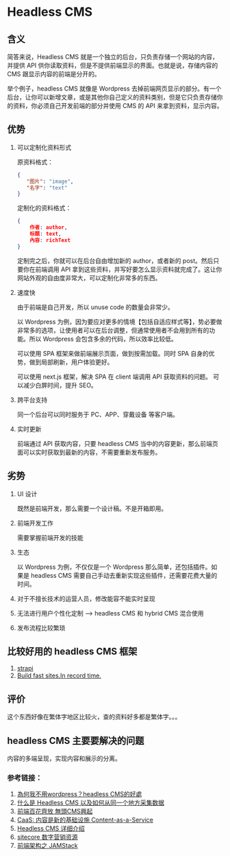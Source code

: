 # Headless CMS

## 含义

简答来说，Headless CMS 就是一个独立的后台，只负责存储一个网站的内容，并提供 API 供你读取资料，但是不提供前端显示的界面。也就是说，存储内容的 CMS 跟显示内容的前端是分开的。

举个例子，headless CMS 就像是 Wordpress 去掉前端网页显示的部分。有一个后台，让你可以新增文章，或是其他你自己定义的资料类别，但是它只负责存储你的资料，你必须自己开发前端的部分并使用 CMS 的 API 来拿到资料，显示内容。

## 优势

1. 可以定制化资料形式

    原资料格式：
    ```json
    {
       "图片": "image",
       "名字": "text"
    }
    ```
    定制化的资料格式：
    ```json
    {
        作者: author,
        标题: text,
        內容: richText
    }
    ```
   
    定制完之后，你就可以在后台自由增加新的 author，或者新的 post。然后只要你在前端调用 API 拿到这些资料，并写好要怎么显示资料就完成了。这让你网站外观的自由度非常大，可以定制化非常多的东西。

1. 速度快

    由于前端是自己开发，所以 unuse code 的数量会非常少。
    
    以 Wordpress 为例，因为要应对更多的情境【包括自适应样式等】，势必要做非常多的选项，让使用者可以在后台调整，但通常使用者不会用到所有的功能。所以 Wordpress 会包含多余的代码，所以效率比较低。
    
    可以使用 SPA 框架来做前端展示页面，做到按需加载。同时 SPA 自身的优势，做到局部刷新，用户体验更好。
    
    可以使用 next.js 框架，解决 SPA 在 client 端调用 API 获取资料的问题。 可以减少白屏时间，提升 SEO。
    
1. 跨平台支持

    同一个后台可以同时服务于 PC、APP、穿戴设备 等客户端。
    
1. 实时更新

    前端通过 API 获取内容，只要 headless CMS 当中的内容更新，那么前端页面可以实时获取到最新的内容，不需要重新发布服务。

## 劣势

1. UI 设计
    
    既然是前端开发，那么需要一个设计稿。不是开箱即用。
    
1. 前端开发工作

    需要掌握前端开发的技能

1. 生态

    以 Wordpress 为例，不仅仅是一个 Wordpress 那么简单，还包括插件。如果是 headless CMS 需要自己手动去重新实现这些插件，还需要花费大量的时间。
    
1. 对于不擅长技术的运营人员，修改能容不能实时呈现

1. 无法进行用户个性化定制 --> headless CMS 和 hybrid CMS 混合使用

1. 发布流程比较繁琐
    
## 比较好用的 headless CMS 框架

1. [strapi](https://strapi.io/)
1. [Build fast sites.In record time.](https://pages.cloudflare.com/)

## 评价

这个东西好像在繁体字地区比较火，查的资料好多都是繁体字。。。

## headless CMS 主要要解决的问题

内容的多端呈现，实现内容和展示的分离。

### 参考链接：
1. [為何我不用wordpress？headless CMS的好處](https://tw.jamesku.cc/headless-cms)
1. [什么是 Headless CMS 以及如何从同一个地方采集数据](https://www.gatsbyjs.cn/docs/headless-cms/)
1. [前端百花齊放 無頭CMS興起](https://www.it-square.hk/archives/9801)
1. [CaaS: 内容是新的基础设施 Content-as-a-Service](https://zhuanlan.zhihu.com/p/86848252)
1. [Headless CMS 详细介绍](http://quanzhan.applemei.com/webStack/TXpNNU13PT0=)
1. [sitecore 数字营销资源](https://www.sitecore.com/zh-cn/knowledge-center/digital-marketing-resources/what-is-a-headless-cms)
1. [前端架构之 JAMStack](https://zhuanlan.zhihu.com/p/137809668)
